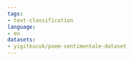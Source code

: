 ```yaml
---
tags:
- text-classification
language:
- en
datasets:
- yigitkucuk/poem-sentimentale-dataset
---
```

